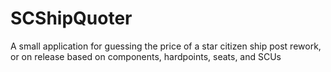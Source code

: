 # SCShipQuoter
A small application for guessing the price of a star citizen ship post rework, or on release based on components, hardpoints, seats, and SCUs
